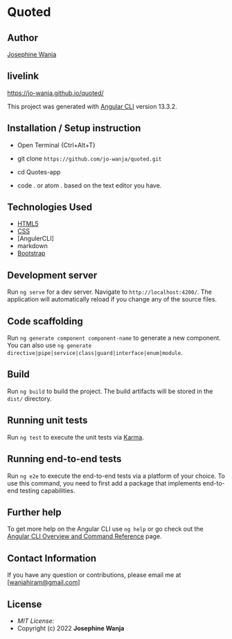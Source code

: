 # Quoted

## Author

[Josephine Wanja](https://github.com/jo-wanja)

## livelink
https://jo-wanja.github.io/quoted/

This project was generated with [Angular CLI](https://github.com/angular/angular-cli) version 13.3.2.

## Installation / Setup instruction
* Open Terminal {Ctrl+Alt+T}

* git clone ```https://github.com/jo-wanja/quoted.git```

* cd Quotes-app

* code . or atom . based on the text editor you have.

## Technologies Used

* [HTML5](https://github.com/topics/html5)
* [CSS](https://github.com/topics/css3)
* [AngulerCLI]
* markdown
* [Bootstrap](https://github.com/topics/bootstrap)


## Development server

Run `ng serve` for a dev server. Navigate to `http://localhost:4200/`. The application will automatically reload if you change any of the source files.

## Code scaffolding

Run `ng generate component component-name` to generate a new component. You can also use `ng generate directive|pipe|service|class|guard|interface|enum|module`.

## Build

Run `ng build` to build the project. The build artifacts will be stored in the `dist/` directory.

## Running unit tests

Run `ng test` to execute the unit tests via [Karma](https://karma-runner.github.io).

## Running end-to-end tests

Run `ng e2e` to execute the end-to-end tests via a platform of your choice. To use this command, you need to first add a package that implements end-to-end testing capabilities.

## Further help

To get more help on the Angular CLI use `ng help` or go check out the [Angular CLI Overview and Command Reference](https://angular.io/cli) page.

## Contact Information 

If you have any question or contributions, please email me at [wanjahiram@gmail.com]

## License
* *MIT License:*
* Copyright (c) 2022 **Josephine Wanja**

